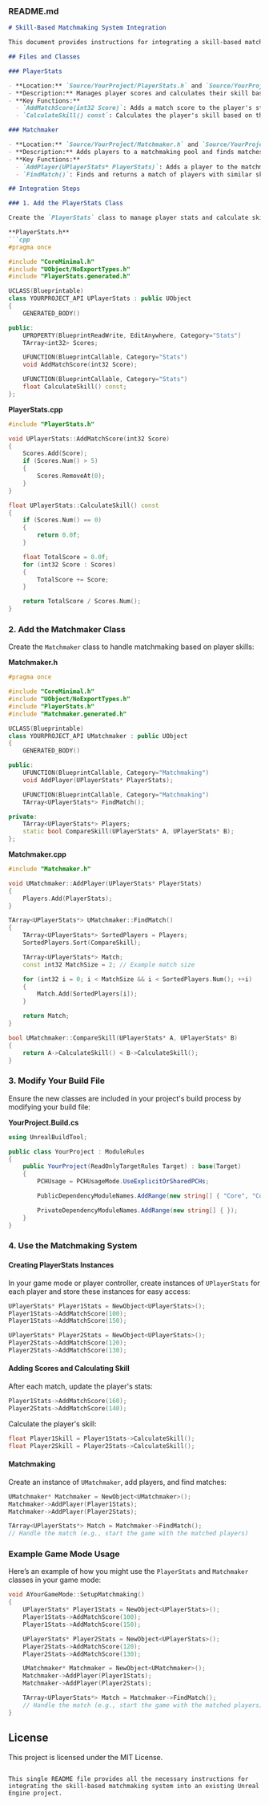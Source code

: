 ### README.md
```markdown
# Skill-Based Matchmaking System Integration

This document provides instructions for integrating a skill-based matchmaking system into an existing Unreal Engine project using C++. The system calculates player skill based on their performance over the last 5 matches and pairs players with similar skill levels.

## Files and Classes

### PlayerStats

- **Location:** `Source/YourProject/PlayerStats.h` and `Source/YourProject/PlayerStats.cpp`
- **Description:** Manages player scores and calculates their skill based on recent matches.
- **Key Functions:**
  - `AddMatchScore(int32 Score)`: Adds a match score to the player's stats.
  - `CalculateSkill() const`: Calculates the player's skill based on the average score of the last 5 matches.

### Matchmaker

- **Location:** `Source/YourProject/Matchmaker.h` and `Source/YourProject/Matchmaker.cpp`
- **Description:** Adds players to a matchmaking pool and finds matches based on player skills.
- **Key Functions:**
  - `AddPlayer(UPlayerStats* PlayerStats)`: Adds a player to the matchmaking pool.
  - `FindMatch()`: Finds and returns a match of players with similar skill levels.

## Integration Steps

### 1. Add the PlayerStats Class

Create the `PlayerStats` class to manage player stats and calculate skill:

**PlayerStats.h**
```cpp
#pragma once

#include "CoreMinimal.h"
#include "UObject/NoExportTypes.h"
#include "PlayerStats.generated.h"

UCLASS(Blueprintable)
class YOURPROJECT_API UPlayerStats : public UObject
{
    GENERATED_BODY()

public:
    UPROPERTY(BlueprintReadWrite, EditAnywhere, Category="Stats")
    TArray<int32> Scores;

    UFUNCTION(BlueprintCallable, Category="Stats")
    void AddMatchScore(int32 Score);

    UFUNCTION(BlueprintCallable, Category="Stats")
    float CalculateSkill() const;
};
```

**PlayerStats.cpp**
```cpp
#include "PlayerStats.h"

void UPlayerStats::AddMatchScore(int32 Score)
{
    Scores.Add(Score);
    if (Scores.Num() > 5)
    {
        Scores.RemoveAt(0);
    }
}

float UPlayerStats::CalculateSkill() const
{
    if (Scores.Num() == 0)
    {
        return 0.0f;
    }

    float TotalScore = 0.0f;
    for (int32 Score : Scores)
    {
        TotalScore += Score;
    }

    return TotalScore / Scores.Num();
}
```

### 2. Add the Matchmaker Class

Create the `Matchmaker` class to handle matchmaking based on player skills:

**Matchmaker.h**
```cpp
#pragma once

#include "CoreMinimal.h"
#include "UObject/NoExportTypes.h"
#include "PlayerStats.h"
#include "Matchmaker.generated.h"

UCLASS(Blueprintable)
class YOURPROJECT_API UMatchmaker : public UObject
{
    GENERATED_BODY()

public:
    UFUNCTION(BlueprintCallable, Category="Matchmaking")
    void AddPlayer(UPlayerStats* PlayerStats);

    UFUNCTION(BlueprintCallable, Category="Matchmaking")
    TArray<UPlayerStats*> FindMatch();

private:
    TArray<UPlayerStats*> Players;
    static bool CompareSkill(UPlayerStats* A, UPlayerStats* B);
};
```

**Matchmaker.cpp**
```cpp
#include "Matchmaker.h"

void UMatchmaker::AddPlayer(UPlayerStats* PlayerStats)
{
    Players.Add(PlayerStats);
}

TArray<UPlayerStats*> UMatchmaker::FindMatch()
{
    TArray<UPlayerStats*> SortedPlayers = Players;
    SortedPlayers.Sort(CompareSkill);

    TArray<UPlayerStats*> Match;
    const int32 MatchSize = 2; // Example match size

    for (int32 i = 0; i < MatchSize && i < SortedPlayers.Num(); ++i)
    {
        Match.Add(SortedPlayers[i]);
    }

    return Match;
}

bool UMatchmaker::CompareSkill(UPlayerStats* A, UPlayerStats* B)
{
    return A->CalculateSkill() < B->CalculateSkill();
}
```

### 3. Modify Your Build File

Ensure the new classes are included in your project's build process by modifying your build file:

**YourProject.Build.cs**
```csharp
using UnrealBuildTool;

public class YourProject : ModuleRules
{
    public YourProject(ReadOnlyTargetRules Target) : base(Target)
    {
        PCHUsage = PCHUsageMode.UseExplicitOrSharedPCHs;

        PublicDependencyModuleNames.AddRange(new string[] { "Core", "CoreUObject", "Engine" });

        PrivateDependencyModuleNames.AddRange(new string[] { });
    }
}
```

### 4. Use the Matchmaking System

#### Creating PlayerStats Instances

In your game mode or player controller, create instances of `UPlayerStats` for each player and store these instances for easy access:

```cpp
UPlayerStats* Player1Stats = NewObject<UPlayerStats>();
Player1Stats->AddMatchScore(100);
Player1Stats->AddMatchScore(150);

UPlayerStats* Player2Stats = NewObject<UPlayerStats>();
Player2Stats->AddMatchScore(120);
Player2Stats->AddMatchScore(130);
```

#### Adding Scores and Calculating Skill

After each match, update the player's stats:

```cpp
Player1Stats->AddMatchScore(160);
Player2Stats->AddMatchScore(140);
```

Calculate the player's skill:

```cpp
float Player1Skill = Player1Stats->CalculateSkill();
float Player2Skill = Player2Stats->CalculateSkill();
```

#### Matchmaking

Create an instance of `UMatchmaker`, add players, and find matches:

```cpp
UMatchmaker* Matchmaker = NewObject<UMatchmaker>();
Matchmaker->AddPlayer(Player1Stats);
Matchmaker->AddPlayer(Player2Stats);

TArray<UPlayerStats*> Match = Matchmaker->FindMatch();
// Handle the match (e.g., start the game with the matched players)
```

### Example Game Mode Usage

Here’s an example of how you might use the `PlayerStats` and `Matchmaker` classes in your game mode:

```cpp
void AYourGameMode::SetupMatchmaking()
{
    UPlayerStats* Player1Stats = NewObject<UPlayerStats>();
    Player1Stats->AddMatchScore(100);
    Player1Stats->AddMatchScore(150);

    UPlayerStats* Player2Stats = NewObject<UPlayerStats>();
    Player2Stats->AddMatchScore(120);
    Player2Stats->AddMatchScore(130);

    UMatchmaker* Matchmaker = NewObject<UMatchmaker>();
    Matchmaker->AddPlayer(Player1Stats);
    Matchmaker->AddPlayer(Player2Stats);

    TArray<UPlayerStats*> Match = Matchmaker->FindMatch();
    // Handle the match (e.g., start the game with the matched players)
}
```

## License

This project is licensed under the MIT License.
```

This single README file provides all the necessary instructions for integrating the skill-based matchmaking system into an existing Unreal Engine project.